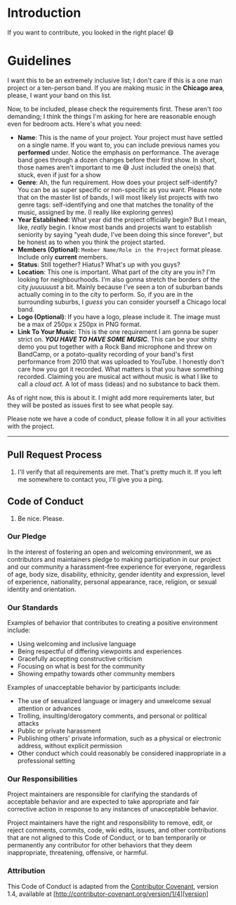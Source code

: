 # Introduction
If you want to contribute, you looked in the right place! :smile:

# Guidelines
I want this to be an extremely inclusive list; I don't care if this is a one man project or a ten-person band. If you are making music in the **Chicago area**, please, I want your band on this list.

Now, to be included, please check the requirements first. These aren't *too* demanding; I think the things I'm asking for here are reasonable enough even for bedroom acts. Here's what you need:

* **Name**: This is the name of your project. Your project must have settled on a single name. If you want to, you can include previous names you **performed** under. Notice the emphasis on
performance. The average band goes through a dozen changes before their first show. In short, those names aren't important to me :sweat_smile:
Just included the one(s) that stuck, even if just for a show
* **Genre**: Ah, the fun requirement. How does your project self-identify? You can be as super specific or non-specific as you want. Please note that on the master list of bands, I will most likely list projects with two genre tags: self-identifying and one that matches the tonality of the music, assigned by me. (I really like exploring genres)
* **Year Established**: What year did the project officially begin? But I mean, like, *really* begin. I know most bands and projects want to establish seniority by saying "yeah dude, I've been doing this since forever", but be honest as to when you think the project started.
* **Members (Optional)**: `Member Name/Role in the Project` format please. Include only **current** members.
* **Status**: Still together? Hiatus? What's up with you guys?
* **Location**: This one is important. What part of the city are you in? I'm looking for neighbourhoods. I'm also gonna stretch the borders of the city *juuuuuust* a bit. Mainly because I've seen a ton of suburban bands actually coming in to the city to perform. So, if you are in the surrounding suburbs, I *guess* you can consider yourself a Chicago local band.
* **Logo (Optional)**: If you have a logo, please include it. The image must be a max of 250px x 250px in PNG format.
* **Link To Your Music**: This is the one requirement I am gonna be super strict on. ***YOU HAVE TO HAVE SOME MUSIC***. This can be your shitty demo you put together with a Rock Band microphone and threw on BandCamp, or a potato-quality recording of your band's first performance from 2010 that was uploaded to YouTube. I honestly don't care how you got it recorded. What matters is that you have something recorded. Claiming you are musical act without music is what I like to call a *cloud act*. A lot of mass (ideas) and no substance to back them.

As of right now, this is about it. I might add more requirements later, but they will be posted as issues first to see what people say.

Please note we have a code of conduct, please follow it in all your activities with the project.

***

## Pull Request Process

1. I'll verify that all requirements are met. That's pretty much it. If you left me somewhere to contact you, I'll give you a ping.

## Code of Conduct

1. Be nice. Please.

### Our Pledge

In the interest of fostering an open and welcoming environment, we as
contributors and maintainers pledge to making participation in our project and
our community a harassment-free experience for everyone, regardless of age, body
size, disability, ethnicity, gender identity and expression, level of experience,
nationality, personal appearance, race, religion, or sexual identity and
orientation.

### Our Standards

Examples of behavior that contributes to creating a positive environment
include:

* Using welcoming and inclusive language
* Being respectful of differing viewpoints and experiences
* Gracefully accepting constructive criticism
* Focusing on what is best for the community
* Showing empathy towards other community members

Examples of unacceptable behavior by participants include:

* The use of sexualized language or imagery and unwelcome sexual attention or
advances
* Trolling, insulting/derogatory comments, and personal or political attacks
* Public or private harassment
* Publishing others' private information, such as a physical or electronic
  address, without explicit permission
* Other conduct which could reasonably be considered inappropriate in a
  professional setting

### Our Responsibilities

Project maintainers are responsible for clarifying the standards of acceptable
behavior and are expected to take appropriate and fair corrective action in
response to any instances of unacceptable behavior.

Project maintainers have the right and responsibility to remove, edit, or
reject comments, commits, code, wiki edits, issues, and other contributions
that are not aligned to this Code of Conduct, or to ban temporarily or
permanently any contributor for other behaviors that they deem inappropriate,
threatening, offensive, or harmful.

### Attribution

This Code of Conduct is adapted from the [Contributor Covenant][homepage], version 1.4,
available at [http://contributor-covenant.org/version/1/4][version]

[homepage]: http://contributor-covenant.org
[version]: http://contributor-covenant.org/version/1/4/
